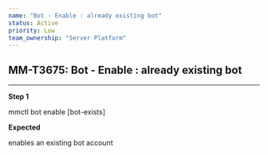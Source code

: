 ```yaml
---
name: "Bot - Enable : already existing bot"
status: Active
priority: Low
team_ownership: "Server Platform"
---
```


## MM-T3675: Bot - Enable : already existing bot

---

**Step 1**

mmctl bot enable \[bot-exists]

**Expected**

enables an existing bot account

